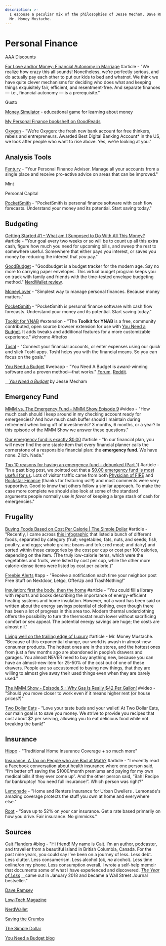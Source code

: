 ```yaml
---
description: >-
  I espouse a peculiar mix of the philosophies of Jesse Mecham, Dave Ramsey, and
  Mr. Money Mustache.
---
```


# Personal Finance

[AAA Discounts](https://discounts.acg.aaa.com/deal/overview)

[For Love and/or Money: Financial Autonomy in Marriage](http://messymatters.com/autonomy/) \#article - "We realize how crazy this all sounds! Nonetheless, we’re perfectly serious, and do actually pay each other to put our kids to bed and whatnot. We think we have quite clever mechanisms for deciding who does what and keeping things exquisitely fair, efficient, and resentment-free. And separate finances — i.e., financial autonomy — is a prerequisite."

Gusto

[Money Simulator](https://simulator.money/play) - educational game for learning about money

[My Personal Finance bookshelf on GoodReads](https://www.goodreads.com/review/list/9682365-nathan?shelf=personal-finance)

[Oxygen](https://oxygenbank.com/) - "We’re Oxygen: the fresh new bank account for free thinkers, rebels and entrepreneurs. Awarded Best Digital Banking Account\* in the US, we look after people who want to rise above. Yes, we’re looking at you."

## Analysis Tools

[Fentury](https://www.fentury.com/) - "Your Personal Finance Advisor. Manage all your accounts from a single place and receive pro-active advice on areas that can be improved."

Mint

Personal Capital

[PocketSmith](https://www.pocketsmith.com/) - "PocketSmith is personal finance software with cash flow forecasts. Understand your money and its potential. Start saving today."

## Budgeting

[Getting Started \#1 – What am I Supposed to Do With All This Money?](https://www.mrmoneymustache.com/2011/04/10/post-4-what-am-i-supposed-to-do-with-all-this-money/) \#article - "Your goal every two weeks or so will be to count up all this extra cash, figure how much you need for upcoming bills, and sweep the rest to somewhere useful. Somewhere that either pays you interest, or saves you money by reducing the interest that _you_ pay."

[GoodBudget](https://goodbudget.com/) - "Goodbudget is a budget tracker for the modern age. Say no more to carrying paper envelopes. This virtual budget program keeps you on track with family and friends with the time-tested envelope budgeting method." [NerdWallet review](https://www.nerdwallet.com/article/finance/goodbudget-app-review).

[MoneyLover](https://moneylover.me/) - "Simplest way to manage personal finances. Because money matters."

[PocketSmith](https://www.pocketsmith.com/) - "PocketSmith is personal finance software with cash flow forecasts. Understand your money and its potential. Start saving today."

[Toolkit for YNAB](http://toolkitforynab.com/) \#extension - "The **Toolkit for YNAB** is a free, community contributed, open source browser extension for use with [You Need a Budget](https://www.youneedabudget.com/). It adds tweaks and additional features for a more customizable experience."  \#chrome \#firefox

[Toshl](https://toshl.com/personal-finance/) - "Connect your financial accounts, or enter expenses using our quick and slick Toshl apps. Toshl helps you with the financial means. So you can focus on the goals."

[You Need a Budget](https://www.youneedabudget.com/) \#webapp - "You Need A Budget is award-winning software and a proven method—that works." [Forum](https://support.youneedabudget.com/). [Reddit](https://www.reddit.com/r/ynab/).

\_\_[_You Need a Budget_](https://www.youneedabudget.com/book-order-now/) by Jesse Mecham

## Emergency Fund

[MMM vs. The Emergency Fund - MMM Show Episode 9](https://www.youtube.com/watch?v=tFpJrqp0l_4) \#video - "How much cash should I keep around in my checking account ready for emergencies? And how much cash buffer should I maintain during retirement when living off of investments? 3 months, 6 months, or a year? In this episode of the MMM Show we answer these questions."

[Our emergency fund is exactly $0.00](https://earlyretirementnow.com/2016/05/05/emergency-fund/) \#article - "In our financial plan, you will never find the one staple item that every financial planner calls the cornerstone of a responsible financial plan: the **emergency fund**. We have none. Zilch. Nada."

[Top 10 reasons for having an emergency fund – debunked \(Part 1\)](https://earlyretirementnow.com/2016/09/07/debunking-emergency-funds-part1/) \#article - "In a past blog post, we pointed out that a [$0.00 emergency fund is most useful for us](http://earlyretirementnow.com/2016/05/05/emergency-fund/). Lots of visitor traffic came from both [Physician of FIRE](http://www.physicianonfire.com/sunday-best-5152016/) and [Rockstar Finance](http://rockstarfinance.com/) \(thanks for featuring us!!!\) and most comments were very supportive. Good to know that others follow a similar approach. To make the case more complete we should also look at some of the standard arguments people normally use _in favor_ of keeping a large stash of cash for emergencies."

## Frugality

[Buying Foods Based on Cost Per Calorie \| The Simple Dollar](https://www.thesimpledollar.com/save-money/buying-foods-based-on-cost-per-calorie/#:~:text=You%20might%20also%20notice%20that%20eggs%20are%20cheap%2C,makes%20for%20a%20reasonable%20occasional%20breakfast%20food%2C%20too.) \#article - "Recently, I came across [this infographic](http://i.imgur.com/wV3DiTX.png) that listed a bunch of different foods, separated by category \(fruit; vegetables; fats, nuts, and seeds; fish, poultry, and eggs; whole grains; beans and tofu; red meat; and dairy\) and sorted within those categories by the cost per cup or cost per 100 calories, depending on the item. \(The truly low-calorie items, which were the vegetables and fruits, were listed by cost per cup, while the other more calorie-dense items were listed by cost per calorie.\)"

[Freebie Alerts](https://freebiealerts.app/) \#app - "Receive a notification each time your neighbor post Free Stuff on Nextdoor, Letgo, OfferUp and TrashNothing!"

[Insulation: first the body, then the home](https://www.lowtechmagazine.com/2011/02/body-insulation-thermal-underwear.html) \#article - "You could fill a library with reports and books describing the importance of energy-efficient heating systems and home insulation. However, not a word has been said or written about the energy savings potential of clothing, even though there has been a lot of progress in this area too. Modern thermal underclothing offers the possibility to turn the thermostat much lower without sacrificing comfort or sex appeal. The potential energy savings are huge; the costs are almost nil."

[Living well on the trailing edge of Luxury](https://www.mrmoneymustache.com/2011/04/29/living-well-on-the-trailing-edge-of-luxury/) \#article - Mr. Money Mustache. "Because of this exponential change, our world is awash in almost-new consumer products. The hottest ones are in the stores, and the hottest ones from just a few months ago are abandoned in people’s drawers and garages. You almost NEVER need to buy anything new, because you can have an almost-new item for 25-50% of the cost out of one of these drawers. People are so accustomed to buying new things, that they are willing to almost give away their used things even when they are barely used."

[The MMM Show - Episode 5 - Why Gas Is Really $42 Per Gallon!](https://www.youtube.com/watch?v=m6t1Xk-yJIc) \#video - "Should you move closer to work even if it means higher rent \(or house prices?\)"

[Two Dollar Eats](https://twodollareats.com/) - "Love your taste buds and your wallet! At Two Dollar Eats, our main goal is to save you money. We strive to provide you recipes that cost about $2 per serving, allowing you to eat delicious food while not breaking the bank!"

## Insurance

[Hippo](https://myhippo.com/) - "Traditional Home Insurance Coverage + so much more"

[Insurance: A Tax on People who are Bad at Math?](https://www.mrmoneymustache.com/2011/06/02/insurance-a-tax-on-people-who-are-bad-at-math/) \#article - "I recently read a Facebook conversation about health insurance where one person said, “I’m better off saving the $1000/month premiums and paying for my own medical bills if they ever come up”. And the other person said, “Bah! Recipe for bankruptcy! You need full insurance!”. Which person was right?"

[Lemonade](https://www.lemonade.com) - "Home and Renters Insurance for Urban Dwellers. Lemonade's amazing coverage protects the stuff you own at home and everywhere else."

[Root](https://www.joinroot.com/) - "Save up to 52% on your car insurance. Get a rate based primarily on how you drive. Fair insurance. No gimmicks."

## Sources

[Cait Flanders](https://caitflanders.com/) \#blog - "Hi friend! My name is Cait. I’m an author, podcaster, and traveller from a beautiful island in British Columbia, Canada. For the past nine years, you could say I’ve been on a journey of less. Less debt. Less clutter. Less consumerism. Less alcohol \(ok, _no_ alcohol\). Less time online/on my phone. Less consumption overall. I wrote a self-help memoir that documents some of what I have experienced and discovered. [_The Year of Less_](https://caitflanders.com/the-year-of-less/) __came out in January 2018 and became a Wall Street Journal bestseller."

[Dave Ramsey](https://www.daveramsey.com/)

[Low-Tech Magazine](https://www.lowtechmagazine.com/)

[NerdWallet](https://www.nerdwallet.com/?trk=nw_gn_4.0)

[Saving the Crumbs](https://www.savingthecrumbs.com/)

[The Simple Dollar](https://www.thesimpledollar.com/)

[You Need a Budget blog](https://www.youneedabudget.com/blog/)

